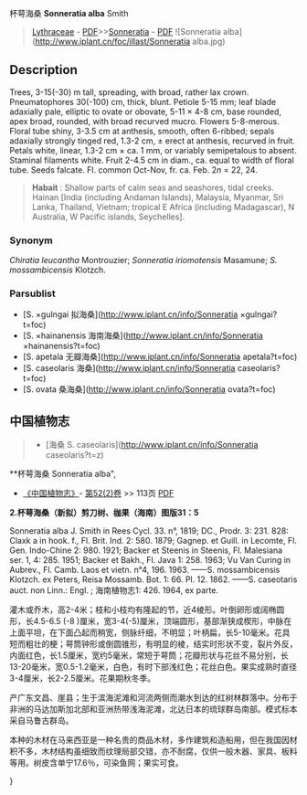 杯萼海桑 **Sonneratia alba** Smith

> [Lythraceae](http://www.iplant.cn/info/Lythraceae?t=foc) - [PDF](http://www.iplant.cn/foc/pdf/Lythraceae.pdf)>>[Sonneratia](http://www.iplant.cn/info/Sonneratia?t=foc) - [PDF](http://www.iplant.cn/foc/pdf/Sonneratia.pdf)
![Sonneratia alba](http://www.iplant.cn/foc/illast/Sonneratia alba.jpg)

## Description

Trees, 3-15(-30) m tall, spreading, with broad, rather lax crown. Pneumatophores 30(-100) cm, thick, blunt. Petiole 5-15 mm; leaf blade adaxially pale, elliptic to ovate or obovate, 5-11 × 4-8 cm, base rounded, apex broad, rounded, with broad recurved mucro. Flowers 5-8-merous. Floral tube shiny, 3-3.5 cm at anthesis, smooth, often 6-ribbed; sepals adaxially strongly tinged red, 1.3-2 cm, ± erect at anthesis, recurved in fruit. Petals white, linear, 1.3-2 cm × ca. 1 mm, or variably semipetalous to absent. Staminal filaments white. Fruit 2-4.5 cm in diam., ca. equal to width of floral tube. Seeds falcate. Fl. common Oct-Nov, fr. ca. Feb. 2*n* = 22, 24.

> **Habait** : 
> Shallow parts of calm seas and seashores, tidal creeks. Hainan [India (including Andaman Islands), Malaysia, Myanmar, Sri Lanka, Thailand, Vietnam; tropical E Africa (including Madagascar), N Australia, W Pacific islands, Seychelles].

### Synonym
*Chiratia leucantha* Montrouzier; *Sonneratia iriomotensis* Masamune; *S. mossambicensis* Klotzch.

### Parsublist

* [S.  ×gulngai  拟海桑](http://www.iplant.cn/info/Sonneratia ×gulngai?t=foc)
* [S.  ×hainanensis  海南海桑](http://www.iplant.cn/info/Sonneratia ×hainanensis?t=foc)
* [S.  apetala  无瓣海桑](http://www.iplant.cn/info/Sonneratia apetala?t=foc)
* [S.  caseolaris  海桑](http://www.iplant.cn/info/Sonneratia caseolaris?t=foc)
* [S.  ovata  桑海桑](http://www.iplant.cn/info/Sonneratia ovata?t=foc)

## 中国植物志

> * [海桑  S.  caseolaris](http://www.iplant.cn/info/Sonneratia caseolaris?t=z)

**杯萼海桑 Sonneratia alba",

* [《中国植物志》](http://www.iplant.cn/frps)- [第52(2)卷](http://www.iplant.cn/frps/vol/52(2)) >> 113页 [PDF](http://www.iplant.cn/frps/pdf/52(2)/113a.PDF)

**2.杯萼海桑（新拟）剪刀树、枷果（海南）图版31：5**

Sonneratia alba J. Smith in Rees Cycl. 33. n°, 1819; DC., Prodr. 3: 231. 828: Claxk a in hook. f., Fl. Brit. Ind. 2: 580. 1879; Gagnep. et Guill. in Lecomte, Fl. Gen. Indo-Chine 2: 980. 1921; Backer et Steenis in Steenis, Fl. Malesiana ser. 1, 4: 285. 1951; Backer et Bakh., Fl. Java 1: 258. 1963; Vu Van Curing in Aubrev., Fl. Camb. Laos et vietn. n°4, 196. 1963. ——S. mossambicensis Klotzch. ex Peters, Reisa Mossamb. Bot. 1: 66. Pl. 12. 1862. ——S. caseotaris auct. non Linn.: Engl. ; 海南植物志1: 426. 1964, ex parte.

灌木或乔木，高2-4米；枝和小枝均有隆起的节，近4棱形。叶倒卵形或阔椭圆形，长4.5-6.5 (-8 )厘米，宽3-4(-5)厘米，顶端圆形，基部渐狭成楔形，中脉在上面平坦，在下面凸起而稍宽，侧脉纤细，不明显；叶柄扁，长5-10毫米。花具短而粗壮的梗；萼筒钟形或倒圆锥形，有明显的棱，结实时形状不变，裂片外反，内面红色，长1.5厘米，宽约5毫米，常短于萼筒；花瓣形状与花丝不易分别，长13-20毫米，宽0.5-1.2毫米，白色，有时下部浅红色；花丝白色。果实成熟时直径3-4厘米，长2-2.5厘米。花果期秋冬季。

产广东文昌、崖县；生于滨海泥滩和河流两侧而潮水到达的红树林群落中。分布于非洲的马达加斯加北部和亚洲热带浅海泥滩，北达日本的琉球群岛南部。模式标本采自马鲁古群岛。

本种的木材在马来西亚是一种名贵的商品木材，多作建筑和造船用，但在我国因材积不多，木材结构虽细致而纹理局部交错，亦不耐腐，仅供一般木器、家具、板料等用。树皮含单宁17.6％，可染鱼网；果实可食。

}